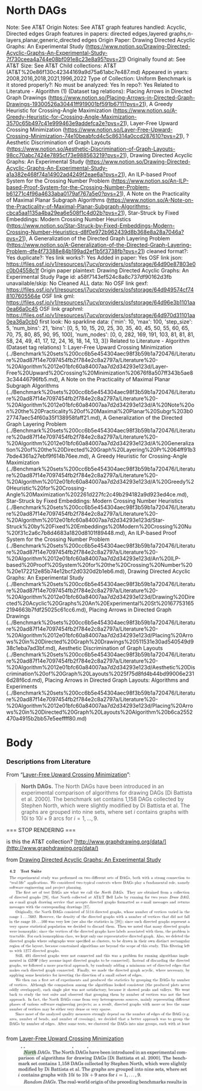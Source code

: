# North DAGs

Note: See AT&T
Origin Notes: See AT&T
graph features handled: Acyclic, Directed edges
Graph features in papers: directed edges,layered graphs,n-layers,planar,generic,directed edges
Origin Paper: Drawing Directed Acyclic Graphs: An Experimental Study (https://www.notion.so/Drawing-Directed-Acyclic-Graphs-An-Experimental-Study-7f730ceea4a744e08bf091e8c23e8a95?pvs=21)
Originally found at: See AT&T
Size: See AT&T
Child collections: AT&T (AT&T%20e86f130c42344169a9d75a61abc7e487.md)
Appeared in years: 2008,2016,2018,2021,1996,2022
Type of Collection: Uniform Benchmark
is it stored properly?: No
must be analyzed: Yes
In repo?: Yes
Related to Literature - Algorithm (1) (Dataset tag relations): Placing Arrows in Directed Graph Drawings (https://www.notion.so/Placing-Arrows-in-Directed-Graph-Drawings-19300526a30441ff919001bf591b6711?pvs=21), A Greedy Heuristic for Crossing-Angle Maximization (https://www.notion.so/A-Greedy-Heuristic-for-Crossing-Angle-Maximization-3570c65b497c41e999463e9addefca2e?pvs=21), Layer-Free Upward Crossing Minimization (https://www.notion.so/Layer-Free-Upward-Crossing-Minimization-74e10beabfcd4c5c86314a0ccd287610?pvs=21), ? Aesthetic Discrimination of Graph Layouts (https://www.notion.so/Aesthetic-Discrimination-of-Graph-Layouts-98cc70abc7424e7895cf73e988563219?pvs=21), Drawing Directed Acyclic Graphs: An Experimental Study (https://www.notion.so/Drawing-Directed-Acyclic-Graphs-An-Experimental-Study-a1a382e468f74a14902ad4249f2eae6a?pvs=21), An ILP-based Proof System for the Crossing
Number Problem (https://www.notion.so/An-ILP-based-Proof-System-for-the-Crossing-Number-Problem-b61271c4f96a4633aba0179af767a5e0?pvs=21), A Note on the Practicality of Maximal Planar Subgraph Algorithms (https://www.notion.so/A-Note-on-the-Practicality-of-Maximal-Planar-Subgraph-Algorithms-cbca5aa1135a4ba29ea6e508f1c4d02b?pvs=21), Star-Struck by Fixed Embeddings:
Modern Crossing Number Heuristics (https://www.notion.so/Star-Struck-by-Fixed-Embeddings-Modern-Crossing-Number-Heuristics-d8f0e972b962439d8b368e8a28a7046a?pvs=21), A Generalization of the Directed Graph Layering Problem (https://www.notion.so/A-Generalization-of-the-Directed-Graph-Layering-Problem-dfe4f73388e84b199ad2ef1b5f3738fb?pvs=21)
cleaned format?: Yes
duplicate?: Yes
link works?: Yes
Added in paper: Yes
OSF link json: https://files.osf.io/v1/resources/j7ucv/providers/osfstorage/64d90e87803e0c0b04558c1f
Origin paper plaintext: Drawing Directed Acyclic Graphs: An Experimental Study
Page id: a58f7143ef524c8a8c737df90162d3fb
unavailable/skip: No
Cleaned ALL data: No
OSF link gexf: https://files.osf.io/v1/resources/j7ucv/providers/osfstorage/64d949574cf748107605564e
OSF link gml: https://files.osf.io/v1/resources/j7ucv/providers/osfstorage/64d96e3b1101aa0ea66a0c45
OSF link graphml: https://files.osf.io/v1/resources/j7ucv/providers/osfstorage/64d970d31101aa0ea36a0cb0
first look: No
sparkline data: {'min': 10, 'max': 100, 'step_size': 5, 'num_bins': 21, 'bins': [0, 5, 10, 15, 20, 25, 30, 35, 40, 45, 50, 55, 60, 65, 70, 75, 80, 85, 90, 95, 100], 'num_nodes': [0, 0, 282, 169, 191, 103, 81, 81, 81, 58, 24, 49, 41, 17, 12, 24, 16, 18, 14, 13, 3]}
Related to Literature - Algorithm (Dataset tag relations) 1: Layer-Free Upward Crossing Minimization (../Benchmark%20sets%200cc6b5e454304aec98f3b59b1a720476/Literature%20ad87f14e7097454fb2f784e2c8a2797a/Literature%20-%20Algorithm%2012e01bfc60a84007aa7d2d34293e123d/Layer-Free%20Upward%20Crossing%20Minimization%20676f8a507ff343b5ae83c34446796fb5.md), A Note on the Practicality of Maximal Planar Subgraph Algorithms (../Benchmark%20sets%200cc6b5e454304aec98f3b59b1a720476/Literature%20ad87f14e7097454fb2f784e2c8a2797a/Literature%20-%20Algorithm%2012e01bfc60a84007aa7d2d34293e123d/A%20Note%20on%20the%20Practicality%20of%20Maximal%20Planar%20Subgr%203b027747aec54f60a35f138958faff21.md), A Generalization of the Directed Graph Layering Problem (../Benchmark%20sets%200cc6b5e454304aec98f3b59b1a720476/Literature%20ad87f14e7097454fb2f784e2c8a2797a/Literature%20-%20Algorithm%2012e01bfc60a84007aa7d2d34293e123d/A%20Generalization%20of%20the%20Directed%20Graph%20Layering%20Pr%2064ff91b37bde4361a27ebf9f614b76ee.md), A Greedy Heuristic for Crossing-Angle Maximization (../Benchmark%20sets%200cc6b5e454304aec98f3b59b1a720476/Literature%20ad87f14e7097454fb2f784e2c8a2797a/Literature%20-%20Algorithm%2012e01bfc60a84007aa7d2d34293e123d/A%20Greedy%20Heuristic%20for%20Crossing-Angle%20Maximization%202261d227fc2c49b294182a9d923ed4ce.md), Star-Struck by Fixed Embeddings:
Modern Crossing Number Heuristics (../Benchmark%20sets%200cc6b5e454304aec98f3b59b1a720476/Literature%20ad87f14e7097454fb2f784e2c8a2797a/Literature%20-%20Algorithm%2012e01bfc60a84007aa7d2d34293e123d/Star-Struck%20by%20Fixed%20Embeddings%20Modern%20Crossing%20Nu%20f31c2a6c7b8d4683a1820d8101f89448.md), An ILP-based Proof System for the Crossing
Number Problem (../Benchmark%20sets%200cc6b5e454304aec98f3b59b1a720476/Literature%20ad87f14e7097454fb2f784e2c8a2797a/Literature%20-%20Algorithm%2012e01bfc60a84007aa7d2d34293e123d/An%20ILP-based%20Proof%20System%20for%20the%20Crossing%20Number%20%20e172212e85b74e12bcf2d0320d2b1eb6.md), Drawing Directed Acyclic Graphs: An Experimental Study (../Benchmark%20sets%200cc6b5e454304aec98f3b59b1a720476/Literature%20ad87f14e7097454fb2f784e2c8a2797a/Literature%20-%20Algorithm%2012e01bfc60a84007aa7d2d34293e123d/Drawing%20Directed%20Acyclic%20Graphs%20An%20Experimental%20St%201677531652194663b7fdf25025c61cc6.md), Placing Arrows in Directed Graph Drawings (../Benchmark%20sets%200cc6b5e454304aec98f3b59b1a720476/Literature%20ad87f14e7097454fb2f784e2c8a2797a/Literature%20-%20Algorithm%2012e01bfc60a84007aa7d2d34293e123d/Placing%20Arrows%20in%20Directed%20Graph%20Drawings%20511531e30ad540549d938c1eba7ad3bf.md), Aesthetic Discrimination of Graph Layouts (../Benchmark%20sets%200cc6b5e454304aec98f3b59b1a720476/Literature%20ad87f14e7097454fb2f784e2c8a2797a/Literature%20-%20Algorithm%2012e01bfc60a84007aa7d2d34293e123d/Aesthetic%20Discrimination%20of%20Graph%20Layouts%2025f75d8fd4b44bd99006e2316d28f6cd.md), Placing Arrows in Directed Graph Layouts: Algorithms and Experiments (../Benchmark%20sets%200cc6b5e454304aec98f3b59b1a720476/Literature%20ad87f14e7097454fb2f784e2c8a2797a/Literature%20-%20Algorithm%2012e01bfc60a84007aa7d2d34293e123d/Placing%20Arrows%20in%20Directed%20Graph%20Layouts%20Algorithm%20b6ca2552470a4915b2bb57e5eeffff80.md)

# Body

### Descriptions from Literature

From “[Layer-Free Upward Crossing Minimization](https://doi.org/10.1145/1671970.1671975)”:

> **North DAGs.** The North DAGs have been introduced in an experimental comparison of algorithms for drawing DAGs [Di Battista et al. 2000]. The benchmark set contains 1,158 DAGs collected by Stephen North, which were slightly modified by Di Battista et al. The graphs are grouped into nine sets, where set $i$ contains graphs with $10 i$ to $10 i+9$ arcs for $i=1, \ldots, 9$.
> 

=== STOP RENDERING ===

is this the AT&T collection? [http://www.graphdrawing.org/data/](http://www.graphdrawing.org/data/)

from [Drawing Directed Acyclic Graphs: An Experimental Study](../Benchmark%20sets%200cc6b5e454304aec98f3b59b1a720476/Literature%20ad87f14e7097454fb2f784e2c8a2797a/Literature%20-%20Algorithm%2012e01bfc60a84007aa7d2d34293e123d/Drawing%20Directed%20Acyclic%20Graphs%20An%20Experimental%20St%201677531652194663b7fdf25025c61cc6.md) 

 

![Untitled](North%20DAGs%20a58f7143ef524c8a8c737df90162d3fb/Untitled.png)

from [Layer-Free Upward Crossing Minimization](../Benchmark%20sets%200cc6b5e454304aec98f3b59b1a720476/Literature%20ad87f14e7097454fb2f784e2c8a2797a/Literature%20-%20Algorithm%2012e01bfc60a84007aa7d2d34293e123d/Layer-Free%20Upward%20Crossing%20Minimization%20676f8a507ff343b5ae83c34446796fb5.md) 

![Untitled](North%20DAGs%20a58f7143ef524c8a8c737df90162d3fb/Untitled%201.png)